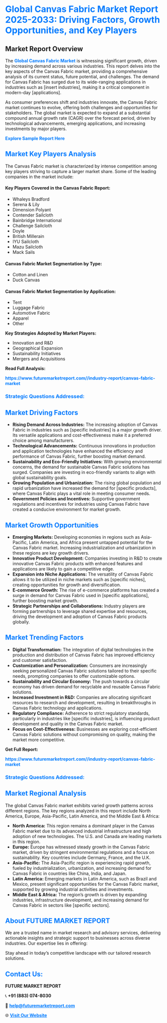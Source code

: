 <h1 style="color: #007BFF;">Global Canvas Fabric Market Report 2025-2033: Driving Factors, Growth Opportunities, and Key Players</h1>

<section id="overview">
<h2>Market Report Overview</h2>
<p>The <a href="https://www.futuremarketreport.com//industry-report/canvas-fabric-market" style="color: #007BFF; text-decoration: none;"><strong>Global Canvas Fabric Market</strong></a> is witnessing significant growth, driven by increasing demand across various industries. This report delves into the key aspects of the Canvas Fabric market, providing a comprehensive analysis of its current status, future potential, and challenges. The demand for Canvas Fabric has surged due to its wide-ranging applications in industries such as [insert industries], making it a critical component in modern-day [applications].</p>
<p>As consumer preferences shift and industries innovate, the Canvas Fabric market continues to evolve, offering both challenges and opportunities for stakeholders. The global market is expected to expand at a substantial compound annual growth rate (CAGR) over the forecast period, driven by technological advancements, emerging applications, and increasing investments by major players.</p>
</section>

<section id="overview">
<p><a href="https://www.futuremarketreport.com//request-sample/reportId=58669" style="color: #007BFF; text-decoration: none;"><strong>Explore Sample Report Here</strong></a></p>
</section>

<section id="key-players">
<h2 style="color: #007BFF;">Market Key Players Analysis</h2>
<p>The Canvas Fabric market is characterized by intense competition among key players striving to capture a larger market share. Some of the leading companies in the market include:</p>
<h4>Key Players Covered in the Canvas Fabric Report:</h4>
<ul><li>Whaleys Bradford</li><li>Serena &amp; Lily</li><li>Dimension Polyant</li><li>Contender Sailcloth</li><li>Bainbridge International</li><li>Challenge Sailcloth</li><li>Doyle</li><li>British Millerain</li><li>IYU Sailcloth</li><li>Mazu Sailcloth</li><li>Mack Sails</li></ul>
<h4>Canvas Fabric Market Segmentation by Type:</h4>
<ul><li>Cotton and Linen</li><li>Duck Canvas</li></ul>

<h4>Canvas Fabric Market Segmentation by Application:</h4>
<ul><li>Tent</li><li>Luggage Fabric</li><li>Automotive Fabric</li><li>Apparel</li><li>Other</li></ul>
<p><strong>Key Strategies Adopted by Market Players:</strong></p>
<ul>
<li>Innovation and R&D</li>
<li>Geographical Expansion</li>
<li>Sustainability Initiatives</li>
<li>Mergers and Acquisitions</li>
</ul>
</section>

<section>
<p><strong>Read Full Analysis: </strong></p><a href="https://www.futuremarketreport.com//industry-report/canvas-fabric-market" style="color: #007BFF; text-decoration: none;"><strong>https://www.futuremarketreport.com//industry-report/canvas-fabric-market</strong></a>
<h3 style="color: #007BFF;">Strategic Questions Addressed:</h3>
</section>

<section id="driving-factors">
<h2 style="color: #007BFF;">Market Driving Factors</h2>
<ul>
<li><strong>Rising Demand Across Industries:</strong> The increasing adoption of Canvas Fabric in industries such as [specific industries] is a major growth driver. Its versatile applications and cost-effectiveness make it a preferred choice among manufacturers.</li>
<li><strong>Technological Advancements:</strong> Continuous innovations in production and application technologies have enhanced the efficiency and performance of Canvas Fabric, further boosting market demand.</li>
<li><strong>Sustainability and Eco-Friendly Initiatives:</strong> With growing environmental concerns, the demand for sustainable Canvas Fabric solutions has surged. Companies are investing in eco-friendly variants to align with global sustainability goals.</li>
<li><strong>Growing Population and Urbanization:</strong> The rising global population and rapid urbanization have increased the demand for [specific products], where Canvas Fabric plays a vital role in meeting consumer needs.</li>
<li><strong>Government Policies and Incentives:</strong> Supportive government regulations and incentives for industries using Canvas Fabric have created a conducive environment for market growth.</li>
</ul>
</section>

<section id="growth-opportunities">
<h2 style="color: #007BFF;">Market Growth Opportunities</h2>
<ul>
<li><strong>Emerging Markets:</strong> Developing economies in regions such as Asia-Pacific, Latin America, and Africa present untapped potential for the Canvas Fabric market. Increasing industrialization and urbanization in these regions are key growth drivers.</li>
<li><strong>Innovative Product Development:</strong> Companies investing in R&D to create innovative Canvas Fabric products with enhanced features and applications are likely to gain a competitive edge.</li>
<li><strong>Expansion into Niche Applications:</strong> The versatility of Canvas Fabric allows it to be utilized in niche markets such as [specific niches], creating opportunities for growth and diversification.</li>
<li><strong>E-commerce Growth:</strong> The rise of e-commerce platforms has created a surge in demand for Canvas Fabric used in [specific applications], further boosting market growth.</li>
<li><strong>Strategic Partnerships and Collaborations:</strong> Industry players are forming partnerships to leverage shared expertise and resources, driving the development and adoption of Canvas Fabric products globally.</li>
</ul>
</section>

<section id="trending-factors">
<h2 style="color: #007BFF;">Market Trending Factors</h2>
<ul>
<li><strong>Digital Transformation:</strong> The integration of digital technologies in the production and distribution of Canvas Fabric has improved efficiency and customer satisfaction.</li>
<li><strong>Customization and Personalization:</strong> Consumers are increasingly seeking personalized Canvas Fabric solutions tailored to their specific needs, prompting companies to offer customizable options.</li>
<li><strong>Sustainability and Circular Economy:</strong> The push towards a circular economy has driven demand for recyclable and reusable Canvas Fabric solutions.</li>
<li><strong>Increased Investment in R&D:</strong> Companies are allocating significant resources to research and development, resulting in breakthroughs in Canvas Fabric technology and applications.</li>
<li><strong>Regulatory Compliance:</strong> Adherence to strict regulatory standards, particularly in industries like [specific industries], is influencing product development and quality in the Canvas Fabric market.</li>
<li><strong>Focus on Cost-Effectiveness:</strong> Businesses are exploring cost-efficient Canvas Fabric solutions without compromising on quality, making the market more competitive.</li>
</ul>
</section>

<section>
<p><strong>Get Full Report: </strong></p><a href="https://www.futuremarketreport.com//industry-report/canvas-fabric-market" style="color: #007BFF; text-decoration: none;"><strong>https://www.futuremarketreport.com//industry-report/canvas-fabric-market</strong></a>
<h3 style="color: #007BFF;">Strategic Questions Addressed:</h3>
</section>


<section id="regional-analysis">
<h2 style="color: #007BFF;">Market Regional Analysis</h2>
<p>The global Canvas Fabric market exhibits varied growth patterns across different regions. The key regions analyzed in this report include North America, Europe, Asia-Pacific, Latin America, and the Middle East & Africa:</p>
<ul>
<li><strong>North America:</strong> This region remains a dominant player in the Canvas Fabric market due to its advanced industrial infrastructure and high adoption of new technologies. The U.S. and Canada are leading markets in this region.</li>
<li><strong>Europe:</strong> Europe has witnessed steady growth in the Canvas Fabric market, driven by stringent environmental regulations and a focus on sustainability. Key countries include Germany, France, and the U.K.</li>
<li><strong>Asia-Pacific:</strong> The Asia-Pacific region is experiencing rapid growth, fueled by industrialization, urbanization, and increasing demand for Canvas Fabric in countries like China, India, and Japan.</li>
<li><strong>Latin America:</strong> Emerging markets in Latin America, such as Brazil and Mexico, present significant opportunities for the Canvas Fabric market, supported by growing industrial activities and investments.</li>
<li><strong>Middle East & Africa:</strong> The region’s growth is driven by expanding industries, infrastructure development, and increasing demand for Canvas Fabric in sectors like [specific sectors].</li>
</ul>
</section>

<footer>
<h2 style="color: #007BFF;">About FUTURE MARKET REPORT</h2>
<p>We are a trusted name in market research and advisory services, delivering actionable insights and strategic support to businesses across diverse industries. Our expertise lies in offering:</p>

<p>Stay ahead in today’s competitive landscape with our tailored research solutions.</p>

<h2 style="color: #007BFF;">Contact Us:</h2>
<p><strong>FUTURE MARKET REPORT</strong></p>
<p>📞 <strong>+91 (883) 074-8030</strong></p>
<p>📧 <strong><a href="mailto:help@futuremarketreport.com" style="color: #007BFF;">help@futuremarketreport.com</a></strong></p>
<p>🌐 <strong><a href="https://www.futuremarketreport.com/" style="color: #007BFF;">Visit Our Website</a></strong></p>
</footer>